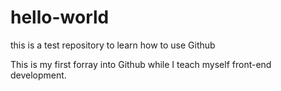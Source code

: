# hello-world
this is a test repository to learn how to use Github

This is my first forray into Github while I teach myself front-end development.
